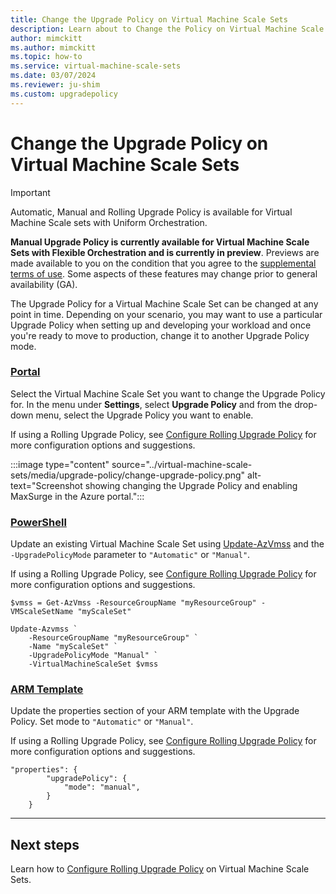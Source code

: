 ```yaml
---
title: Change the Upgrade Policy on Virtual Machine Scale Sets
description: Learn about to Change the Policy on Virtual Machine Scale Sets
author: mimckitt
ms.author: mimckitt
ms.topic: how-to
ms.service: virtual-machine-scale-sets
ms.date: 03/07/2024
ms.reviewer: ju-shim
ms.custom: upgradepolicy
---
```

# Change the Upgrade Policy on Virtual Machine Scale Sets

> [!IMPORTANT]
> Automatic, Manual and Rolling Upgrade Policy is available for Virtual Machine Scale sets with Uniform Orchestration. 
>
>**Manual Upgrade Policy is currently available for Virtual Machine Scale Sets with Flexible Orchestration and is currently in preview**. Previews are made available to you on the condition that you agree to the [supplemental terms of use](https://azure.microsoft.com/support/legal/preview-supplemental-terms/). Some aspects of these features may change prior to general availability (GA).

The Upgrade Policy for a Virtual Machine Scale Set can be changed at any point in time. Depending on your scenario, you may want to use a particular Upgrade Policy when setting up and developing your workload and once you're ready to move to production, change it to another Upgrade Policy mode. 

### [Portal](#tab/portal)

Select the Virtual Machine Scale Set you want to change the Upgrade Policy for. In the menu under **Settings**, select **Upgrade Policy** and from the drop-down menu, select the Upgrade Policy you want to enable. 

If using a Rolling Upgrade Policy, see [Configure Rolling Upgrade Policy](virtual-machine-scale-sets-configure-rolling-upgrades.md) for more configuration options and suggestions.

:::image type="content" source="../virtual-machine-scale-sets/media/upgrade-policy/change-upgrade-policy.png" alt-text="Screenshot showing changing the Upgrade Policy and enabling MaxSurge in the Azure portal.":::


### [PowerShell](#tab/powershell)
Update an existing Virtual Machine Scale Set using [Update-AzVmss](/powershell/module/az.compute/update-azvmss) and the `-UpgradePolicyMode` parameter to `"Automatic"` or `"Manual"`.

If using a Rolling Upgrade Policy, see [Configure Rolling Upgrade Policy](virtual-machine-scale-sets-configure-rolling-upgrades.md) for more configuration options and suggestions.

```azurepowershell-interactive
$vmss = Get-AzVmss -ResourceGroupName "myResourceGroup" -VMScaleSetName "myScaleSet"

Update-Azvmss `
    -ResourceGroupName "myResourceGroup" `
    -Name "myScaleSet" `
    -UpgradePolicyMode "Manual" `
    -VirtualMachineScaleSet $vmss
```

### [ARM Template](#tab/template)

Update the properties section of your ARM template with the Upgrade Policy. Set mode to `"Automatic"` or `"Manual"`.

If using a Rolling Upgrade Policy, see [Configure Rolling Upgrade Policy](virtual-machine-scale-sets-configure-rolling-upgrades.md) for more configuration options and suggestions.


```ARM
"properties": {
        "upgradePolicy": {
            "mode": "manual",
        }
    }
```
---


## Next steps
Learn how to [Configure Rolling Upgrade Policy](virtual-machine-scale-sets-configure-rolling-upgrades.md) on Virtual Machine Scale Sets. 
